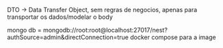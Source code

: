 DTO -> Data Transfer Object, sem regras de negocios, apenas para transportar os dados/modelar o body

mongo db = mongodb://root:root@localhost:27017/nest?authSource=admin&directConnection=true
docker compose para a image